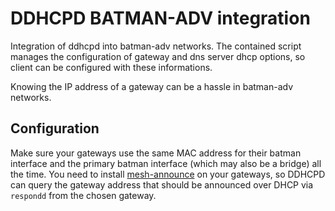 # DDHCPD BATMAN-ADV integration

Integration of ddhcpd into batman-adv networks. The contained script manages
the configuration of gateway and dns server dhcp options, so client can be
configured with these informations. 

Knowing the IP address of a gateway can be a hassle in batman-adv networks.

## Configuration

Make sure your gateways use the same MAC address for their batman interface and
the primary batman interface (which may also be a bridge) all the time.
You need to install [mesh-announce](https://github.com/ffnord/mesh-announce) on
your gateways, so DDHCPD can query the gateway address that should be announced
over DHCP via `respondd` from the chosen gateway.
